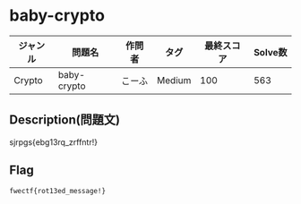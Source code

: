 # baby-crypto

|ジャンル|問題名|作問者|タグ|最終スコア|Solve数|
|---|---|---|---|---|---|
|Crypto|baby-crypto|こーふ|Medium|100|563|
## Description(問題文)

sjrpgs{ebg13rq_zrffntr!}

## Flag

`fwectf{rot13ed_message!}`

